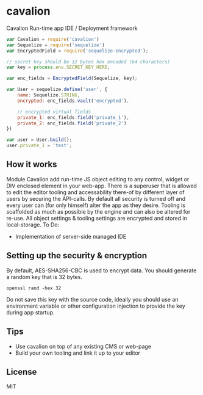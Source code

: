 # cavalion
Cavalion Run-time app IDE / Deployment framework

```js
var Cavalion = require('cavalion')
var Sequelize = require('sequelize')
var EncryptedField = require('sequelize-encrypted');

// secret key should be 32 bytes hex encoded (64 characters)
var key = process.env.SECRET_KEY_HERE;

var enc_fields = EncryptedField(Sequelize, key);

var User = sequelize.define('user', {
    name: Sequelize.STRING,
    encrypted: enc_fields.vault('encrypted'),

    // encrypted virtual fields
    private_1: enc_fields.field('private_1'),
    private_2: enc_fields.field('private_2')
})

var user = User.build();
user.private_1 = 'test';
```

## How it works

Module Cavalion add run-time JS object editing to any control, widget or DIV enclosed element in your web-app.
There is a superuser that is allowed to edit the editor tooling and accessability there-of by different layer of users by securing the API-calls.
By default all security is turned off and every user can (for only himself) alter the app as they desire. 
Tooling is scaffolded as much as possible by the engine and can also be altered for re-use.
All object settings & tooling settings are encrypted and stored in local-storage.
To Do:
- Implementation of server-side managed IDE


## Setting up the security & encryption

By default, AES-SHA256-CBC is used to encrypt data. You should generate a random key that is 32 bytes.

```
openssl rand -hex 32
```

Do not save this key with the source code, ideally you should use an environment variable or other configuration injection to provide the key during app startup.

## Tips

- Use cavalion on top of any existing CMS or web-page
-  Build your own tooling and link it up to your editor

## License

MIT
